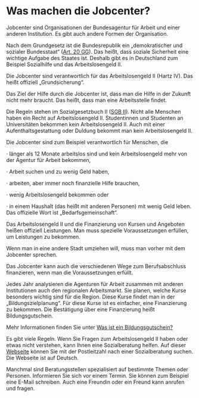 # Was machen die Jobcenter?

Jobcenter sind Organisationen der Bundesagentur für Arbeit und einer anderen Institution. Es gibt auch andere Formen der Organisation.

Nach dem Grundgesetz ist die Bundesrepublik ein „demokratischer und sozialer Bundesstaat“ \([Art. 20 GG](http://www.gesetze-im-internet.de/gg/art_20.html)\). Das heißt, dass soziale Sicherheit eine wichtige Aufgabe des Staates ist. Deshalb gibt es in Deutschland zum Beispiel Sozialhilfe und das Arbeitslosengeld II.

Die Jobcenter sind verantwortlich für das Arbeitslosengeld II \(Hartz IV\). Das heißt offiziell „Grundsicherung“.

Das Ziel der Hilfe durch die Jobcenter ist, dass man die Hilfe in der Zukunft nicht mehr braucht. Das heißt, dass man eine Arbeitsstelle findet.

Die Regeln stehen im Sozialgesetzbuch II \([SGB II](http://www.gesetze-im-internet.de/sgb_2/)\). Nicht alle Menschen haben ein Recht auf Arbeitslosengeld II. Studentinnen und Studenten an Universitäten bekommen kein Arbeitslosengeld II. Auch mit einer Aufenthaltsgestattung oder Duldung bekommt man kein Arbeitslosengeld II.

Die Jobcenter sind zum Beispiel verantwortlich für Menschen, die

· länger als 12 Monate arbeitslos sind und kein Arbeitslosengeld mehr von der Agentur für Arbeit bekommen,

· Arbeit suchen und zu wenig Geld haben,

· arbeiten, aber immer noch finanzielle Hilfe brauchen,

· wenig Arbeitslosengeld bekommen oder

· in einem Haushalt \(das heißt mit anderen Personen\) mit wenig Geld leben. Das offizielle Wort ist „Bedarfsgemeinschaft“.

Das Arbeitslosengeld II und die Finanzierung von Kursen und Angeboten heißen offiziell Leistungen. Man muss spezielle Voraussetzungen erfüllen, um Leistungen zu bekommen.

Wenn man in eine andere Stadt umziehen will, muss man vorher mit dem Jobcenter sprechen.



Das Jobcenter kann auch die verschiedenen Wege zum Berufsabschluss finanzieren, wenn man die Voraussetzungen erfüllt.

Jedes Jahr analysieren die Agenturen für Arbeit zusammen mit anderen Institutionen auch den regionalen Arbeitsmarkt. Sie planen, welche Kurse besonders wichtig sind für die Region. Diese Kurse findet man in der „Bildungszielplanung“. Für diese Kurse ist es einfacher, eine Finanzierung zu bekommen. Die Bestätigung über eine Finanzierung heißt Bildungsgutschein.

Mehr Informationen finden Sie unter [Was ist ein Bildungsgutschein?](#bildungsgutschein)

Es gibt viele Regeln. Wenn Sie Fragen zum Arbeitslosengeld II haben oder etwas nicht verstehen, kann Ihnen eine Sozialberatung helfen. Auf dieser [Webseite](http://www.my-sozialberatung.de/adressen/@@suche-erweitert?-C=) können Sie mit der Postleitzahl nach einer Sozialberatung suchen. Die Webseite ist auf Deutsch.

Manchmal sind Beratungsstellen spezialisiert auf bestimmte Themen oder Personen. Informieren Sie sich vor einem Termin. Sie können zum Beispiel eine E-Mail schreiben. Auch eine Freundin oder ein Freund kann anrufen und fragen.

